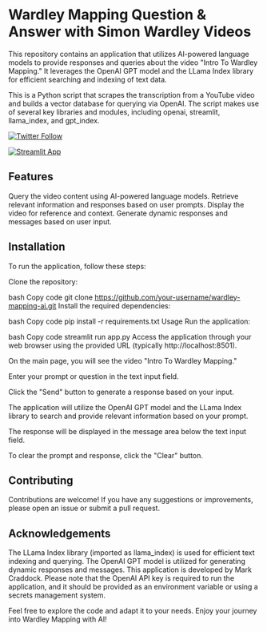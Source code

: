 # Wardley Mapping Question & Answer with Simon Wardley Videos
This repository contains an application that utilizes AI-powered language models to provide responses and queries about the video "Intro To Wardley Mapping." It leverages the OpenAI GPT model and the LLama Index library for efficient searching and indexing of text data.

This is a Python script that scrapes the transcription from a YouTube video and builds a vector database for querying via OpenAI. The script makes use of several key libraries and modules, including openai, streamlit, llama_index, and gpt_index.

[![Twitter Follow](https://img.shields.io/twitter/follow/mcraddock?style=social)](https://twitter.com/mcraddock)

[![Streamlit App](https://static.streamlit.io/badges/streamlit_badge_black_white.svg)](https://wardley-video-chat.streamlit.app/)

## Features
Query the video content using AI-powered language models.
Retrieve relevant information and responses based on user prompts.
Display the video for reference and context.
Generate dynamic responses and messages based on user input.

## Installation
To run the application, follow these steps:

Clone the repository:

bash
Copy code
git clone https://github.com/your-username/wardley-mapping-ai.git
Install the required dependencies:

bash
Copy code
pip install -r requirements.txt
Usage
Run the application:

bash
Copy code
streamlit run app.py
Access the application through your web browser using the provided URL (typically http://localhost:8501).

On the main page, you will see the video "Intro To Wardley Mapping."

Enter your prompt or question in the text input field.

Click the "Send" button to generate a response based on your input.

The application will utilize the OpenAI GPT model and the LLama Index library to search and provide relevant information based on your prompt.

The response will be displayed in the message area below the text input field.

To clear the prompt and response, click the "Clear" button.

## Contributing
Contributions are welcome! If you have any suggestions or improvements, please open an issue or submit a pull request.

## Acknowledgements
The LLama Index library (imported as llama_index) is used for efficient text indexing and querying.
The OpenAI GPT model is utilized for generating dynamic responses and messages.
This application is developed by Mark Craddock.
Please note that the OpenAI API key is required to run the application, and it should be provided as an environment variable or using a secrets management system.

Feel free to explore the code and adapt it to your needs. Enjoy your journey into Wardley Mapping with AI!
